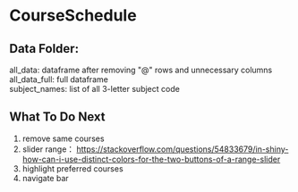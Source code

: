 # CourseSchedule
## Data Folder:
all_data: dataframe after removing "@" rows and unnecessary columns\
all_data_full: full dataframe \
subject_names: list of all 3-letter subject code

## What To Do Next
1. remove same courses
2. slider range： https://stackoverflow.com/questions/54833679/in-shiny-how-can-i-use-distinct-colors-for-the-two-buttons-of-a-range-slider
3. highlight preferred courses
4. navigate bar

